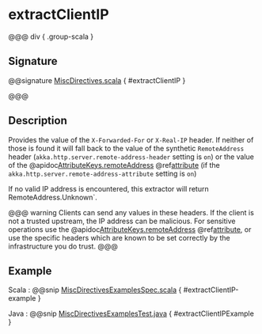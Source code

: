 # extractClientIP

@@@ div { .group-scala }

## Signature

@@signature [MiscDirectives.scala](/http/src/main/scala/org/apache/pekko/http/scaladsl/server/directives/MiscDirectives.scala) { #extractClientIP }

@@@

## Description

Provides the value of the `X-Forwarded-For` or `X-Real-IP` header.
If neither of those is found it will fall back to the value of the synthetic `RemoteAddress` header (`akka.http.server.remote-address-header` setting is `on`)
or the value of the @apidoc[AttributeKeys.remoteAddress](AttributeKeys$) @ref[attribute](../../../common/http-model.md#attributes)  (if the `akka.http.server.remote-address-attribute` setting is `on`)

If no valid IP address is encountered, this extractor will return RemoteAddress.Unknown`.

@@@ warning
Clients can send any values in these headers. If the client is not a trusted upstream, the IP address can be malicious.
For sensitive operations use the @apidoc[AttributeKeys.remoteAddress](AttributeKeys$) @ref[attribute](../../../common/http-model.md#attributes),
or use the specific headers which are known to be set correctly by the infrastructure you do trust.
@@@

## Example

Scala
:  @@snip [MiscDirectivesExamplesSpec.scala](/docs/src/test/scala/docs/http/scaladsl/server/directives/MiscDirectivesExamplesSpec.scala) { #extractClientIP-example }

Java
:  @@snip [MiscDirectivesExamplesTest.java](/docs/src/test/java/docs/http/javadsl/server/directives/MiscDirectivesExamplesTest.java) { #extractClientIPExample }
